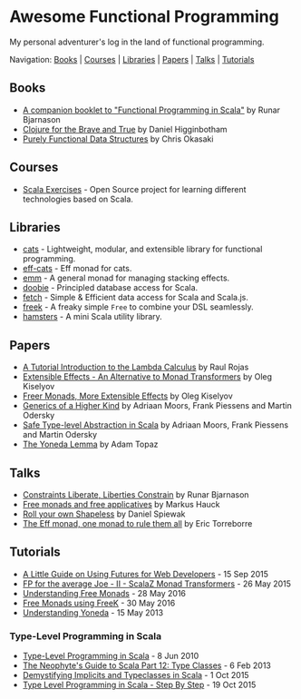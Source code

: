 # Awesome Functional Programming

My personal adventurer's log in the land of functional programming.

Navigation: [Books](#books) | [Courses](#courses) | [Libraries](#libraries) | [Papers](#papers) | [Talks](#talks) | [Tutorials](#tutorials)

## Books

* [A companion booklet to "Functional Programming in Scala"](http://blog.higher-order.com/assets/fpiscompanion.pdf) by Runar Bjarnason 
* [Clojure for the Brave and True](http://www.braveclojure.com/clojure-for-the-brave-and-true) by Daniel Higginbotham
* [Purely Functional Data Structures](https://www.cs.cmu.edu/~rwh/theses/okasaki.pdf) by Chris Okasaki

## Courses

* [Scala Exercises](https://www.scala-exercises.org) - Open Source project for learning different technologies based on Scala.

## Libraries

* [cats](http://typelevel.org/cats) - Lightweight, modular, and extensible library for functional programming.
* [eff-cats](https://github.com/atnos-org/eff-cats) - Eff monad for cats.
* [emm](https://github.com/djspiewak/emm) - A general monad for managing stacking effects.
* [doobie](https://github.com/tpolecat/doobie) - Principled database access for Scala.
* [fetch](https://github.com/47deg/fetch) - Simple & Efficient data access for Scala and Scala.js.
* [freek](https://github.com/ProjectSeptemberInc/freek) - A freaky simple `Free` to combine your DSL seamlessly.
* [hamsters](https://github.com/scala-hamsters/hamsters) - A mini Scala utility library.

## Papers

* [A Tutorial Introduction to the Lambda Calculus](http://www.inf.fu-berlin.de/lehre/WS03/alpi/lambda.pdf) by Raul Rojas
* [Extensible Effects - An Alternative to Monad Transformers](http://okmij.org/ftp/Haskell/extensible/exteff.pdf) by Oleg Kiselyov
* [Freer Monads, More Extensible Effects](http://okmij.org/ftp/Haskell/extensible/more.pdf) by Oleg Kiselyov
* [Generics of a Higher Kind](https://adriaanm.github.io/files/higher.pdf) by Adriaan Moors, Frank Piessens and Martin Odersky
* [Safe Type-level Abstraction in Scala](https://adriaanm.github.io/files/scalina-final.pdf) by Adriaan Moors, Frank Piessens and Martin Odersky
* [The Yoneda Lemma](http://adamtopaz.com/files/teaching/250S15/yoneda.pdf) by Adam Topaz

## Talks

* [Constraints Liberate, Liberties Constrain](https://www.youtube.com/watch?v=GqmsQeSzMdw) by Runar Bjarnason 
* [Free monads and free applicatives](https://vimeo.com/165928373) by Markus Hauck
* [Roll your own Shapeless](https://vimeo.com/165837504) by Daniel Spiewak
* [The Eff monad, one monad to rule them all](https://vimeo.com/165927840) by Eric Torreborre

## Tutorials

* [A Little Guide on Using Futures for Web Developers](http://codemonkeyism.com/a-little-guide-on-using-futures-for-web-developers) - 15 Sep 2015
* [FP for the average Joe - II - ScalaZ Monad Transformers](http://www.47deg.com/blog/fp-for-the-average-joe-part-2-scalaz-monad-transformers) - 26 May 2015
* [Understanding Free Monads](http://perevillega.com/understanding-free-monads) - 28 May 2016
* [Free Monads using FreeK](http://perevillega.com/freek-and-free-monads) - 30 May 2016
* [Understanding Yoneda](https://bartoszmilewski.com/2013/05/15/understanding-yoneda) - 15 May 2013

### Type-Level Programming in Scala

* [Type-Level Programming in Scala](https://apocalisp.wordpress.com/2010/06/08/type-level-programming-in-scala) - 8 Jun 2010
* [The Neophyte's Guide to Scala Part 12: Type Classes](http://danielwestheide.com/blog/2013/02/06/the-neophytes-guide-to-scala-part-12-type-classes.html) - 6 Feb 2013
* [Demystifying Implicits and Typeclasses in Scala](http://www.cakesolutions.net/teamblogs/demystifying-implicits-and-typeclasses-in-scala) - 1 Oct 2015
* [Type Level Programming in Scala - Step By Step](http://gigiigig.github.io/tlp-step-by-step/introduction.html) - 19 Oct 2015
